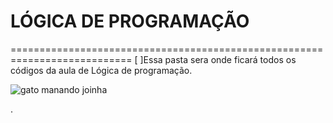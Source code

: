 # **LÓGICA DE PROGRAMAÇÃO**
===========================================================================
[ ]Essa pasta sera onde ficará todos os códigos da aula de Lógica de programação.

![gato manando joinha](https://media.tenor.com/i1RnhWXbKXkAAAAj/thumbs-up-cat.gif)


.